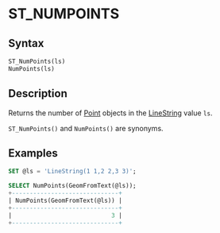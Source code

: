 # ST_NUMPOINTS

## Syntax

```sql
ST_NumPoints(ls)
NumPoints(ls)
```

## Description

Returns the number of [Point](/sql-statements-structure/geographic-geometric-features/geometry-constructors/point) objects in the [LineString](/sql-statements-structure/geographic-geometric-features/geometry-constructors/linestring)
value `ls`.

`ST_NumPoints()` and `NumPoints()` are synonyms.

## Examples

```sql
SET @ls = 'LineString(1 1,2 2,3 3)';

SELECT NumPoints(GeomFromText(@ls));
+------------------------------+
| NumPoints(GeomFromText(@ls)) |
+------------------------------+
|                            3 |
+------------------------------+
```